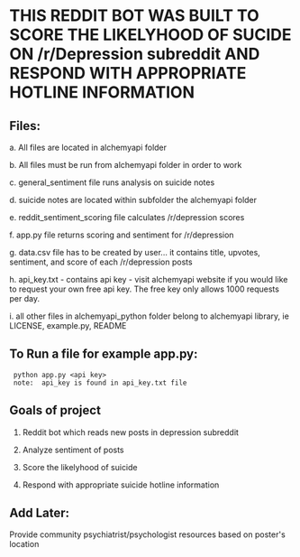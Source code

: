 # THIS REDDIT BOT WAS BUILT TO SCORE THE LIKELYHOOD OF SUCIDE ON /r/Depression subreddit AND RESPOND WITH APPROPRIATE HOTLINE INFORMATION

## Files:

a.  All files are located in alchemyapi folder

b.  All files must be run from alchemyapi folder in order to work

c.  general_sentiment file runs analysis on suicide notes

d.  suicide notes are located within subfolder the alchemyapi folder 

e.  reddit_sentiment_scoring file calculates /r/depression scores 

f.  app.py file returns scoring and sentiment for /r/depression

g.  data.csv file has to be created by user... it contains title, upvotes, sentiment, and score of each /r/depression posts

h.  api_key.txt - contains api key - visit alchemyapi website if you would like to request your own free api key.  The free key only allows 1000 requests per day.

i.  all other files in alchemyapi_python folder belong to alchemyapi library, ie LICENSE, example.py, README

## To Run a file for example app.py:
     python app.py <api key>
     note:  api_key is found in api_key.txt file

## Goals of project

1.  Reddit bot which reads new posts in depression subreddit 

2.  Analyze sentiment of posts

3.  Score the likelyhood of suicide

4.  Respond with appropriate suicide hotline information

## Add Later:

Provide community psychiatrist/psychologist resources based on poster's location

